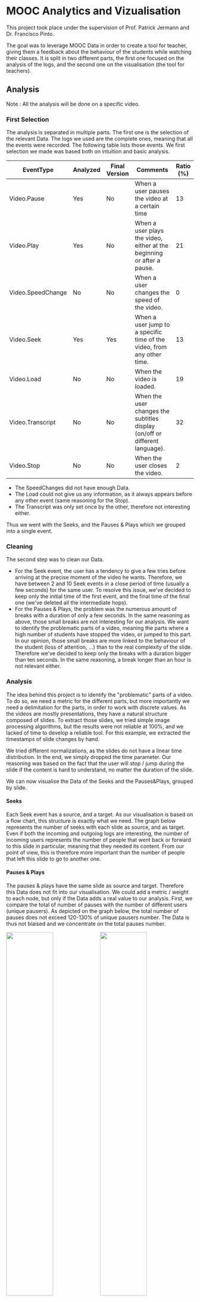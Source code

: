 # MOOC Analytics and Vizualisation

This project took place under the supervision of Prof. Patrick Jermann and Dr. Francisco Pinto.

The goal was to leverage MOOC Data in order to create a tool for teacher, giving them a feedback about the behaviour of the students while watching their classes. It is split in two different parts, the first one focused on the analysis of the logs, and the second one on the visualisation (the tool for teachers).

## Analysis
Note : All the analysis will be done on a specific video.

### First Selection

The analysis is separated in multiple parts. The first one is the selection of the relevant Data. The logs we used are the complete ones, meaning that all the events were recorded. The following table lists those events. We first selection we made was based both on intuition and basic analysis.


| EventType | Analyzed | Final Version | Comments | Ratio (%) |
|-------------------|----------|---------------|-----------------------------------------------------------------------------|-----|
| Video.Pause | Yes | No | When a user pauses the video at a certain time | 13 |
| Video.Play | Yes | No | When a user plays the video, either at the beginning or after a pause. | 21 |
| Video.SpeedChange | No | No | When a user changes the speed of the video. | 0 |
| Video.Seek | Yes | Yes | When a user jump to a specific time of the video, from any other time. | 13 |
| Video.Load | No | No | When the video is loaded. | 19 |
| Video.Transcript | No | No | When the user changes the subtitles display (on/off or different language). | 32 |
| Video.Stop | No | No | When the user closes the video. | 2 |

 
* The SpeedChanges did not have enough Data.
* The Load could not give us any information, as it always appears before any other event (same reasoning for the Stop).
* The Transcript was only set once by the other, therefore not interesting either.

Thus we went with the Seeks, and the Pauses & Plays which we grouped into a single event.

### Cleaning

The second step was to clean our Data.

* For the Seek event, the user has a tendency to give a few tries before arriving at the precise moment of the video he wants. Therefore, we have between 2 and 10 Seek events in a close period of time (usually a few seconds) for the same user. To resolve this issue, we've decided to keep only the initial time of the first event, and the final time of the final one (we've deleted all the intermediate hops).
* For the Pauses & Plays, the problem was the numerous amount of breaks with a duration of only a few seconds. In the same reasoning as above, those small breaks are not interesting for our analysis. We want to identify the problematic parts of a video, meaning the parts where a high number of students have stopped the video, or jumped to this part. In our opinion, those small breaks are more linked to the behaviour of the student (loss of attention, ...) than to the real complexity of the slide. Therefore we've decided to keep only the breaks with a duration bigger than ten seconds. In the same reasoning, a break longer than an hour is not relevant either.

### Analysis

The idea behind this project is to identify the "problematic" parts of a video. To do so, we need a metric for the different parts, but more importantly we need a delimitation for the parts, in order to work with discrete values. As the videos are mostly presentations, they have a natural structure composed of slides. To extract those slides, we tried simple image processing algorithms, but the results were not reliable at 100%, and we lacked of time to develop a reliable tool. For this example, we extracted the timestamps of slide changes by hand.

We tried different normalizations, as the slides do not have a linear time distribution. In the end, we simply dropped the time parameter. Our reasoning was based on the fact that the user will stop / jump during the slide if the content is hard to understand, no matter the duration of the slide.

We can now visualise the Data of the Seeks and the Pauses&Plays, grouped by slide.

#### Seeks

Each Seek event has a source, and a target. As our visualisation is based on a flow chart, this structure is exactly what we need. The graph below represents the number of seeks with each slide as source, and as target. Even if both the incoming and outgoing logs are interesting, the number of incoming users represents the number of people that went back or forward to this slide in particular, meaning that they needed its content. From our point of view, this is therefore more important than the number of people that left this slide to go to another one.

#### Pauses & Plays

The pauses & plays have the same slide as source and target. Therefore this Data does not fit into our visualisation. We could add a metric / weight to each node, but only if the Data adds a real value to our analysis. First, we compare the total of number of pauses with the number of different users (unique pausers). As depicted on the graph below, the total number of pauses does not exceed 120-130% of unique pausers number. The Data is thus not biaised and we concentrate on the total pauses number.

<img src='report/pictures/seeks_md.png' width='50%'><img src='report/pictures/pauses_md.png' width='50%'>



#### Comparison

In order to determine the added value of the number of Pauses, we normalized both Data sets, and we compare them. The graph below shows clearly that the Data sets are correlated, except for a few slides. A further analysis showed that those slides were generally short, therefore not very representative of the other slides.

<p align='center'>
<img src='report/pictures/comparison_md.png' width='60%'>
</p>

Thus we've decided to use exclusively the Seek events.

## Visualisation

For the visualisation, the goal is to create a tool straightforward, understandable and easy to use. The picture belows shows the expanded version of it.

<p align='center'>
<img src='report/pictures/expanded_annotated.png' width='100%'>
</p>

The tool is separated in two main parts. The first one, the top panel, contains parts (1), (2) and (3). The second one, the flow chart, contains parts (4),(5) and (6).

### Elements of the tool
1. The top left panel is the video browser. The description of each video is simplified as much as possible. We also put the code of the Course as a title. The teacher will know which course it is, as they do not have that much different courses to teach. When the teacher clicks on one video, the entire tool is refreshed, displaying the Data of the new video.
2. The top right panel only contains two sliders. The first one controls the expansion of the flowchart. The second one is called "Auto-play", it controls the content of element (3), which is the displays of the video itself or a snapshot of it in the middle. It simply allows the user to switch between the view of a snapshot of currently selected / highlighted slide, and the video itself. 
3. The top center panel, as explained above, displays either the video, or a simple snapshot of a slide. The progress bar below the image shows those two things. the highlighted part represents the time location of the slide, inside the video. At each extremity, there is a time. The left one represents the elapsed time, while the right one represents the remaining time. 
4. The snapshots bar has a single purpose. When no slide is selected, all the snapshots are visible. If the user only mouse-overs a node, only the corresponding slide will stay visible, all the other ones will be greyed. The corresponding content will also be displayed in the top frame, either as a snapshot or the video depending on the state of the Auto-play slider.5. The links are the core of the flowchart. For each slide, we have the number of users going to every slide from this one, and coming from every slide to this one. Therefore, each slide acts both as source and as target. We’ve represented each slide as a node, presents twice (as source and target). Those links have a thickness representing the number of users who travelled from a specific slide to another one. This number is also written in a small square box.6. The rectangles (nodes) represent the slides. The flowchart goes downward, thus the top row represents the sources while the bottom one represents the targets. For each class (source/target), the slide with the highest number of incoming/outgoing links is displayed with the maximum opacity (in our example, source 12 and target 8). All the other slides have an opacity linearly decreasing with their importance.


## How to use it

### Analysis part

To run the analysis of the Data, use the Notebook `scripts/Video_analysis.ipynb`. 

Enter manually the details of the video, as well as the timestamps of slide changes.

```python
course_code = "xxx-000"
week_number = "0"
part_number = "0"

slides_timestamp = '00:00:21,251 00:02:30,158 ...'
```

Put the csv file in the correct place, then run the entire notebook. It will create a JSON file in `visualisation/data/json/<video_id>.json` and display some visualisations to give an insight about the Data of the video.

### Graphical part

If you use a Python server :

* Launch `python3 -m http.server`
* Open `http://localhost:8000/<path_to_repo>/visualisation/index.html` in your favorite browser
* Play with the tool




